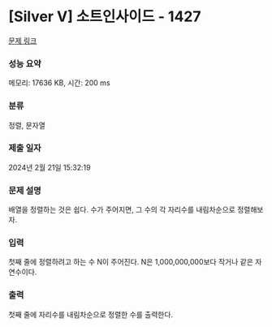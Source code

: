 # [Silver V] 소트인사이드 - 1427 

[문제 링크](https://www.acmicpc.net/problem/1427) 

### 성능 요약

메모리: 17636 KB, 시간: 200 ms

### 분류

정렬, 문자열

### 제출 일자

2024년 2월 21일 15:32:19

### 문제 설명

<p>배열을 정렬하는 것은 쉽다. 수가 주어지면, 그 수의 각 자리수를 내림차순으로 정렬해보자.</p>

### 입력 

 <p>첫째 줄에 정렬하려고 하는 수 N이 주어진다. N은 1,000,000,000보다 작거나 같은 자연수이다.</p>

### 출력 

 <p>첫째 줄에 자리수를 내림차순으로 정렬한 수를 출력한다.</p>

